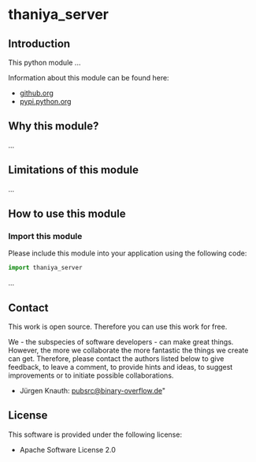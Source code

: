 thaniya_server
==========

Introduction
------------

This python module ...

Information about this module can be found here:

* [github.org](https://github.com/jkpubsrc/....)
* [pypi.python.org](https://pypi.python.org/pypi/thaniya_server)

Why this module?
----------------

...

Limitations of this module
--------------------------

...

How to use this module
----------------------

### Import this module

Please include this module into your application using the following code:

```python
import thaniya_server
```

...

Contact
-------

This work is open source. Therefore you can use this work for free.

We - the subspecies of software developers - can make great things. However, the more we collaborate the more fantastic the things we create can get. Therefore, please contact the authors listed below to give feedback, to leave a comment, to provide hints and ideas, to suggest improvements or to initiate possible collaborations.

* Jürgen Knauth: pubsrc@binary-overflow.de"

License
-------

This software is provided under the following license:

* Apache Software License 2.0



